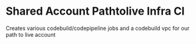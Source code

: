 # Shared Account Pathtolive Infra CI

Creates various codebuild/codepipeline jobs and a codebuild vpc for our path to live account
